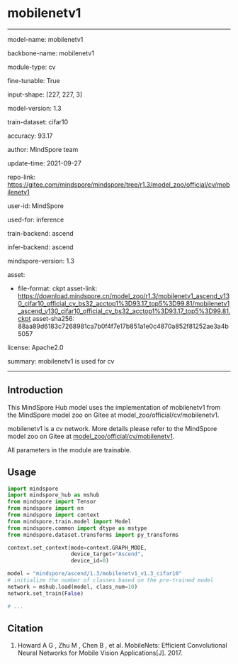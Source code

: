 # mobilenetv1

---

model-name: mobilenetv1

backbone-name: mobilenetv1

module-type: cv

fine-tunable: True

input-shape: [227, 227, 3]

model-version: 1.3

train-dataset: cifar10

accuracy: 93.17

author: MindSpore team

update-time: 2021-09-27

repo-link: <https://gitee.com/mindspore/mindspore/tree/r1.3/model_zoo/official/cv/mobilenetv1>

user-id: MindSpore

used-for: inference

train-backend: ascend

infer-backend: ascend

mindspore-version: 1.3

asset:

-
    file-format: ckpt
    asset-link: <https://download.mindspore.cn/model_zoo/r1.3/mobilenetv1_ascend_v130_cifar10_official_cv_bs32_acctop1%3D93.17_top5%3D99.81/mobilenetv1_ascend_v130_cifar10_official_cv_bs32_acctop1%3D93.17_top5%3D99.81.ckpt>
    asset-sha256: 88aa89d6183c7268981ca7b0f4f7e17b851a1e0c4870a852f81252ae3a4b5057

license: Apache2.0

summary: mobilenetv1 is used for cv

---

## Introduction

This MindSpore Hub model uses the implementation of mobilenetv1 from the MindSpore model zoo on Gitee at model_zoo/official/cv/mobilenetv1.

mobilenetv1 is a cv network. More details please refer to the MindSpore model zoo on Gitee at [model_zoo/official/cv/mobilenetv1](https://gitee.com/mindspore/mindspore/blob/r1.3/model_zoo/official/cv/mobilenetv1/README.md).

All parameters in the module are trainable.

## Usage

```python
import mindspore
import mindspore_hub as mshub
from mindspore import Tensor
from mindspore import nn
from mindspore import context
from mindspore.train.model import Model
from mindspore.common import dtype as mstype
from mindspore.dataset.transforms import py_transforms

context.set_context(mode=context.GRAPH_MODE,
                    device_target="Ascend",
                    device_id=0)

model = "mindspore/ascend/1.3/mobilenetv1_v1.3_cifar10"
# initialize the number of classes based on the pre-trained model
network = mshub.load(model, class_num=10)
network.set_train(False)

# ...
```

## Citation

1. Howard A G , Zhu M , Chen B , et al. MobileNets: Efficient Convolutional Neural Networks for Mobile Vision Applications[J]. 2017.

